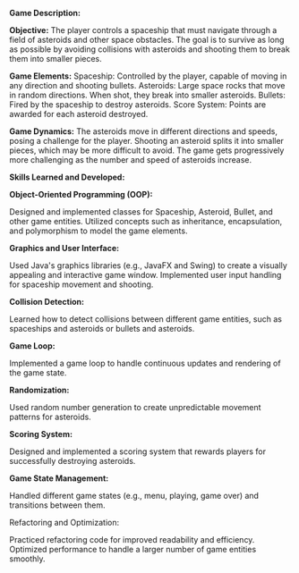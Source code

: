**Game Description:**

**Objective:**
The player controls a spaceship that must navigate through a field of asteroids and other space obstacles. The goal is to survive as long as possible by avoiding collisions with asteroids and shooting them to break them into smaller pieces.

**Game Elements:**
Spaceship: Controlled by the player, capable of moving in any direction and shooting bullets.
Asteroids: Large space rocks that move in random directions. When shot, they break into smaller asteroids.
Bullets: Fired by the spaceship to destroy asteroids.
Score System: Points are awarded for each asteroid destroyed.


**Game Dynamics:**
The asteroids move in different directions and speeds, posing a challenge for the player.
Shooting an asteroid splits it into smaller pieces, which may be more difficult to avoid.
The game gets progressively more challenging as the number and speed of asteroids increase.

**Skills Learned and Developed:**

**Object-Oriented Programming (OOP):**

Designed and implemented classes for Spaceship, Asteroid, Bullet, and other game entities.
Utilized concepts such as inheritance, encapsulation, and polymorphism to model the game elements.

**Graphics and User Interface:**

Used Java's graphics libraries (e.g., JavaFX and Swing) to create a visually appealing and interactive game window.
Implemented user input handling for spaceship movement and shooting.

**Collision Detection:**

Learned how to detect collisions between different game entities, such as spaceships and asteroids or bullets and asteroids.

**Game Loop:**

Implemented a game loop to handle continuous updates and rendering of the game state.

**Randomization:**

Used random number generation to create unpredictable movement patterns for asteroids.

**Scoring System:**

Designed and implemented a scoring system that rewards players for successfully destroying asteroids.

**Game State Management:**

Handled different game states (e.g., menu, playing, game over) and transitions between them.

Refactoring and Optimization:

Practiced refactoring code for improved readability and efficiency.
Optimized performance to handle a larger number of game entities smoothly.
